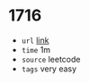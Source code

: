 # 1716
- `url` [link](https://leetcode.com/problems/calculate-money-in-leetcode-bank/description/?envType=daily-question&envId=2023-12-06)
- `time` 1m
- `source` leetcode
- `tags` very easy

